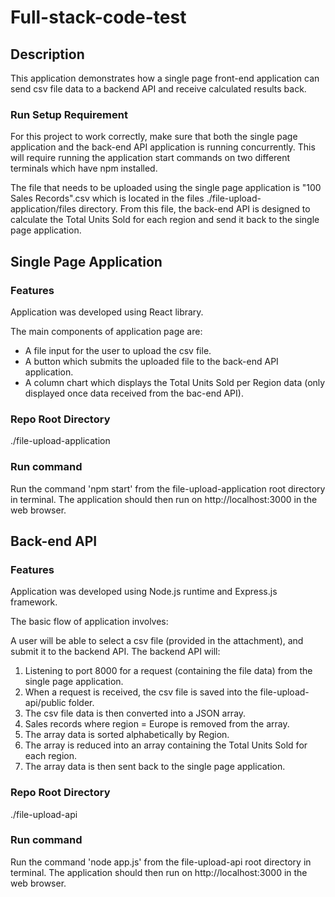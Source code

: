# Full-stack-code-test

## Description

This application demonstrates how a single page front-end application can send csv file data to a backend API and receive calculated results back.

### Run Setup Requirement

For this project to work correctly, make sure that both the single page application and the back-end API application is running concurrently. This will require running the application start commands on two different terminals which have npm installed.

The file that needs to be uploaded using the single page application is "100 Sales Records".csv which is located in the files ./file-upload-application/files directory. From this file, the back-end API is designed to calculate the Total Units Sold for each region and send it back to the single page application.

## Single Page Application

### Features

Application was developed using React library.

The main components of application page are:
- A file input for the user to upload the csv file.
- A button which submits the uploaded file to the back-end API application.
- A column chart which displays the Total Units Sold per Region data (only displayed once data received from the bac-end API). 

### Repo Root Directory

./file-upload-application

### Run command

Run the command 'npm start' from the file-upload-application root directory in terminal. The application should then run on http://localhost:3000 in the web browser.

## Back-end API 

### Features

Application was developed using Node.js runtime and Express.js framework.

The basic flow of application involves:

A user will be able to select a csv file (provided in the attachment), and submit it to the backend API.
The backend API will:
1. Listening to port 8000 for a request (containing the file data) from the single page application.
2. When a request is received, the csv file is saved into the file-upload-api/public folder.
3. The csv file data is then converted into a JSON array.
4. Sales records where region = Europe is removed from the array.
5. The array data is sorted alphabetically by Region.
6. The array is reduced into an array containing the Total Units Sold for each region.
7. The array data is then sent back to the single page application.

### Repo Root Directory

./file-upload-api

### Run command

Run the command 'node app.js' from the file-upload-api root directory in terminal. The application should then run on http://localhost:3000 in the web browser.

